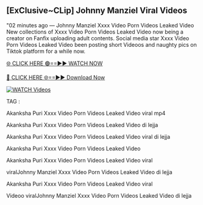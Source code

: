 ## [ExClusive~CLip] Johnny Manziel Viral Videos


"02 minutes ago — Johnny Manziel Xxxx Video Porn Videos Leaked Video New collections of   Xxxx Video Porn Videos Leaked Video now being a creator on Fanfix uploading adult contents. Social media star   Xxxx Video Porn Videos Leaked Video been posting short Videoos and naughty pics on Tiktok platform for a while now.


[🌐 CLICK HERE 🟢==►► WATCH NOW](https://wtach.club/leakvideo/)

[🔴 CLICK HERE 🌐==►► Download Now](https://wtach.club/leakvideo/)

[![WATCH Videos](https://i.imgur.com/dJHk4Zq.gif)](https://wtach.club/leakvideo/)


TAG :

Akanksha Puri Xxxx Video Porn Videos Leaked Video viral mp4

Akanksha Puri Xxxx Video Porn Videos Leaked Video di lejja

Akanksha Puri Xxxx Video Porn Videos Leaked Video viral di lejja

Akanksha Puri Xxxx Video Porn Videos Leaked Video

Akanksha Puri Xxxx Video Porn Videos Leaked Video viral

viralJohnny Manziel Xxxx Video Porn Videos Leaked Video di lejja

Akanksha Puri Xxxx Video Porn Videos Leaked Video viral

Videoo viralJohnny Manziel Xxxx Video Porn Videos Leaked Video di lejja
